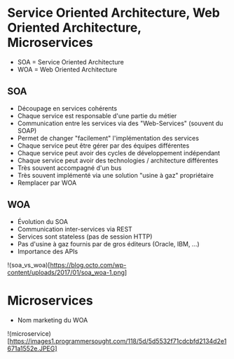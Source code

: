 # Service Oriented Architecture, Web Oriented Architecture, Microservices

* SOA = Service Oriented Architecture
* WOA = Web Oriented Architecture

## SOA

* Découpage en services cohérents 
* Chaque service est responsable d'une partie du métier
* Communication entre les services via des "Web-Services" (souvent du SOAP)
* Permet de changer "facilement" l'implémentation des services
* Chaque service peut être gérer par des équipes différentes
* Chaque service peut avoir des cycles de développement indépendant
* Chaque service peut avoir des technologies / architecture différentes
* Très souvent accompagné d'un bus
* Très souvent implémenté via une solution "usine à gaz" propriétaire
* Remplacer par WOA

## WOA

* Évolution du SOA
* Communication inter-services via REST
* Services sont stateless (pas de session HTTP)
* Pas d'usine à gaz fournis par de gros éditeurs (Oracle, IBM, ...)
* Importance des APIs

!(soa_vs_woa)[https://blog.octo.com/wp-content/uploads/2017/01/soa_woa-1.png]

# Microservices

* Nom marketing du WOA

!(microservice)[https://images1.programmersought.com/118/5d/5d5532f71cdcbfd2134d2e1671a1552e.JPEG]
